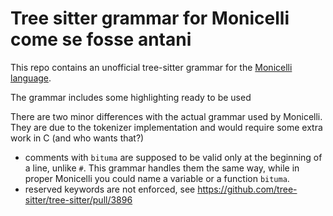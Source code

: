 # Tree sitter grammar for Monicelli come se fosse antani
This repo contains an unofficial tree-sitter grammar for the [Monicelli language](https://github.com/esseks/monicelli).

The grammar includes some highlighting ready to be used

There are two minor differences with the actual grammar used by Monicelli. They are due to the tokenizer implementation and would require some extra work in C (and who wants that?)

* comments with `bituma` are supposed to be valid only at the beginning of a line, unlike `#`. This grammar handles them the same way, while in proper Monicelli you could name a variable or a function `bituma`.
* reserved keywords are not enforced, see https://github.com/tree-sitter/tree-sitter/pull/3896